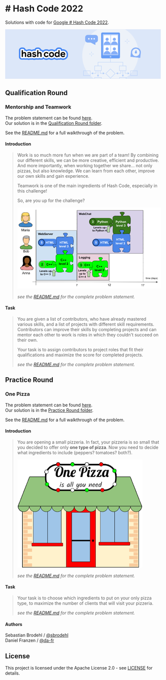 # \# Hash Code 2022

Solutions with code for [Google \# Hash Code 2022](https://codingcompetitions.withgoogle.com/hashcode).

![Hash Code Teaser Image](hashcode-teaser-2022.png)

## Qualification Round

### Mentorship and Teamwork

The problem statement can be found [here](Qualification%20Round/README.md).  
Our solution is in the [Qualification Round folder](Qualification%20Round).

See the [README.md](Qualification%20Round/README.md) for a full walkthrough of the problem.

#### Introduction

> Work is so much more fun when we are part of a team! By combining our different skills, we can be more creative, efficient and productive.
> And more importantly, when working together we share... not only pizzas, but also knowledge.
> We can learn from each other, improve our own skills and gain experience.
>
> Teamwork is one of the main ingredients of Hash Code, especially in this challenge!
>
> So, are you up for the challenge?
>
> ![Projects execution timeline based on the input data set and the submission.](Qualification%20Round/assets/schedule.png)
>
> _see the [README.md](Qualification%20Round/README.md) for the complete problem statement._

#### Task

> You are given a list of contributors, who have already mastered various skills, and a list of projects with different skill requirements.
> Contributors can improve their skills by completing projects and can mentor each other to work is roles in which they couldn't succeed on their own.
>
> Your task is to assign contributors to project roles that fit their qualifications and maximize the score for completed projects.
>
> _see the [README.md](Qualification%20Round/README.md) for the complete problem statement._

## Practice Round

### One Pizza

The problem statement can be found [here](Practice%20Round/README.md).  
Our solution is in the [Practice Round folder](Practice%20Round).

See the [README.md](Practice%20Round/README.md) for a full walkthrough of the problem.

#### Introduction

> You are opening a small pizzeria.
> In fact, your pizzeria is so small that you decided to offer only **one type of pizza**.
> Now you need to decide what ingredients to include (peppers? tomatoes? both?).
> 
> ![A picture of menu with six ingredients to choose from and a 'What do you like on pizza?' text.](Practice%20Round/pizzeria.png)
> 
> _see the [README.md](Practice%20Round/README.md) for the complete problem statement._

#### Task

> Your task is to choose which ingredients to put on your only pizza type, to maximize the number of clients that will visit your pizzeria.
>
> _see the [README.md](Practice%20Round/README.md) for the complete problem statement._

#### Authors
Sebastian Brodehl / [@sbrodehl](https://github.com/sbrodehl)  
Daniel Franzen / [@da-fr](https://github.com/da-fr)

## License

This project is licensed under the Apache License 2.0 - see [LICENSE](LICENSE) for details.
